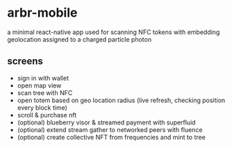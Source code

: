 # arbr-mobile
a minimal react-native app used for scanning NFC tokens with embedding geolocation assigned to a charged particle photon

## screens
- sign in with wallet
- open map view
- scan tree with NFC
- open totem based on geo location radius (live refresh, checking position every block time)
- scroll & purchase nft
- (optional) blueberry visor & streamed payment with superfluid
- (optional) extend stream gather to networked peers with fluence
- (optional) create collective NFT from frequencies and mint to tree
